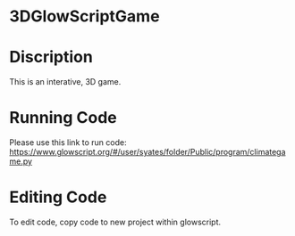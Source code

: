 # 3DGlowScriptGame

# Discription
This is an interative, 3D game. 

# Running Code
Please use this link to run code: https://www.glowscript.org/#/user/syates/folder/Public/program/climategame.py

# Editing Code
To edit code, copy code to new project within glowscript.
